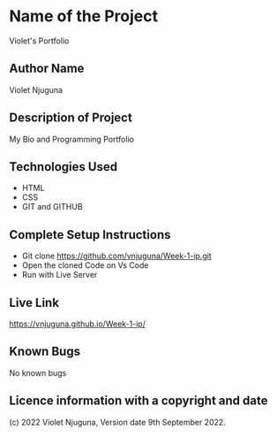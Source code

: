 # Name of the Project
Violet's Portfolio
## Author Name
Violet Njuguna
## Description of Project
My Bio and Programming Portfolio
## Technologies Used
- HTML
- CSS
- GIT and GITHUB
## Complete Setup Instructions
- Git clone https://github.com/vnjuguna/Week-1-ip.git
- Open the cloned Code on Vs Code
- Run with Live Server
## Live Link
https://vnjuguna.github.io/Week-1-ip/
## Known Bugs
No known bugs
## Licence information with a copyright and date
(c) 2022 Violet Njuguna, Version date 9th September 2022.